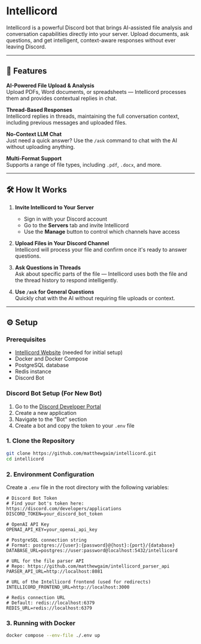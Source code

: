 # Intellicord

Intellicord is a powerful Discord bot that brings AI-assisted file analysis and conversation capabilities directly into your server. Upload documents, ask questions, and get intelligent, context-aware responses without ever leaving Discord.

---

## 🚀 Features

**AI-Powered File Upload & Analysis**  
Upload PDFs, Word documents, or spreadsheets — Intellicord processes them and provides contextual replies in chat.

**Thread-Based Responses**  
Intellicord replies in threads, maintaining the full conversation context, including previous messages and uploaded files.

**No-Context LLM Chat**  
Just need a quick answer? Use the `/ask` command to chat with the AI without uploading anything.

**Multi-Format Support**  
Supports a range of file types, including `.pdf`, `.docx`, and more.

---

## 🛠 How It Works

1. **Invite Intellicord to Your Server**  
   - Sign in with your Discord account  
   - Go to the **Servers** tab and invite Intellicord  
   - Use the **Manage** button to control which channels have access

2. **Upload Files in Your Discord Channel**  
   Intellicord will process your file and confirm once it's ready to answer questions.

3. **Ask Questions in Threads**  
   Ask about specific parts of the file — Intellicord uses both the file and the thread history to respond intelligently.

4. **Use `/ask` for General Questions**  
   Quickly chat with the AI without requiring file uploads or context.

---

## ⚙️ Setup

### Prerequisites

- [Intellicord Website](https://github.com/matthewgaim/intellicord-website) (needed for initial setup)
- Docker and Docker Compose
- PostgreSQL database
- Redis instance
- Discord Bot

### Discord Bot Setup (For New Bot)

1. Go to the [Discord Developer Portal](https://discord.com/developers/applications)
2. Create a new application
3. Navigate to the "Bot" section
4. Create a bot and copy the token to your `.env` file

### 1. Clone the Repository

```bash
git clone https://github.com/matthewgaim/intellicord.git
cd intellicord
```

### 2. Environment Configuration

Create a `.env` file in the root directory with the following variables:

```env
# Discord Bot Token
# Find your bot's token here: https://discord.com/developers/applications
DISCORD_TOKEN=your_discord_bot_token

# OpenAI API Key
OPENAI_API_KEY=your_openai_api_key

# PostgreSQL connection string
# Format: postgres://{user}:{password}@{host}:{port}/{database}
DATABASE_URL=postgres://user:password@localhost:5432/intellicord

# URL for the file parser API
# Repo: https://github.com/matthewgaim/intellicord_parser_api
PARSER_API_URL=http://localhost:8081

# URL of the Intellicord frontend (used for redirects)
INTELLICORD_FRONTEND_URL=http://localhost:3000

# Redis connection URL
# Default: redis://localhost:6379
REDIS_URL=redis://localhost:6379
```

### 3. Running with Docker

```bash
docker compose --env-file ./.env up
```